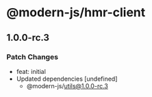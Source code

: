 # @modern-js/hmr-client

## 1.0.0-rc.3
### Patch Changes

- feat: initial
- Updated dependencies [undefined]
  - @modern-js/utils@1.0.0-rc.3
